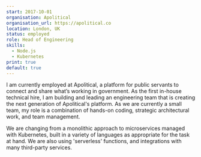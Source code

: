```yaml
---
start: 2017-10-01
organisation: Apolitical
organisation_url: https://apolitical.co
location: London, UK
status: employed
role: Head of Engineering
skills:
  - Node.js
  - Kubernetes
print: true  
default: true
---
```


I am currently employed at Apolitical, a platform for public servants to connect and share what’s working in government. As the first in-house technical hire, I am building and leading an engineering team that is creating the next generation of Apolitical's platform. As we are currently a small team, my role is a combination of hands-on coding, strategic architectural work, and team management.

We are changing from a monolithic approach to microservices managed with Kubernetes, built in a variety of languages as appropriate for the task at hand. We are also using 'serverless' functions, and integrations with many third-party services.

